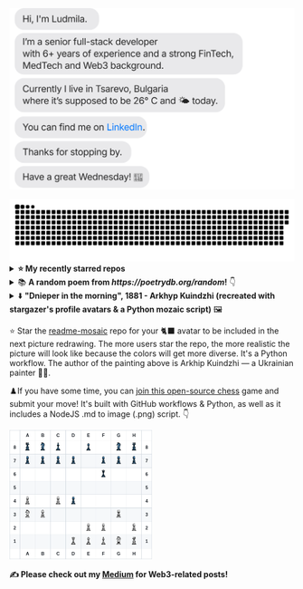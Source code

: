 [![](https://raw.githubusercontent.com/milaabl/milaabl/main/chat.svg)](https://www.linkedin.com/in/ludmila-a-dev/)

<!-- https://github.com/milaabl/milaabl/assets/86361434/c35b0e6f-acf0-435e-920d-b90faa4788ad -->

<img alt="Snake eating my contributions for breakfast🧉" src="https://raw.githubusercontent.com/milaabl/milaabl-readme/preview/github-contribution-grid-snake.svg" />

<details>
<summary>
  <strong>⭐ My recently starred repos </strong>
</summary>
  
<!-- Starred repos start -->
| Name | Url | Stars | Description |
| --- | --- |  --- |  --- |
| dethcrypto/TypeChain|https://github.com/dethcrypto/TypeChain|2624|🔌 TypeScript bindings for Ethereum smart contracts|
| semantic-release/semantic-release|https://github.com/semantic-release/semantic-release|18630|:package::rocket: Fully automated version management and package publishing|
| WalletConnect/EIP6963|https://github.com/WalletConnect/EIP6963|14|A web application showcasing the implementation and usage of EIP-6963 for Multi Injected Provider Discovery|
| semantic-release/npm|https://github.com/semantic-release/npm|207|:ship:  semantic-release plugin to publish a npm package|
| glitch-txs/wagmi-test|https://github.com/glitch-txs/wagmi-test|1|minimal example of wagmi for testing purposes|
| EveripediaNetwork/wagmi-magic-connector|https://github.com/EveripediaNetwork/wagmi-magic-connector|66|wagmi connector to connect with Magic SDK|
| joshwcomeau/react-flip-move|https://github.com/joshwcomeau/react-flip-move|3974|Effortless animation between DOM changes (eg. list reordering) using the FLIP technique.|
| tldraw/tldraw|https://github.com/tldraw/tldraw|20332|a very good whiteboard|
| airbnb/babel-plugin-inline-react-svg|https://github.com/airbnb/babel-plugin-inline-react-svg|474|A babel plugin that optimizes and inlines SVGs for your React Components.|
| gilbarbara/react-inlinesvg|https://github.com/gilbarbara/react-inlinesvg|1191|An SVG loader component for ReactJS|
| adoxography/tailwind-scrollbar|https://github.com/adoxography/tailwind-scrollbar|698|Scrollbar plugin for Tailwind CSS|
| ChainSafe/web3-context|https://github.com/ChainSafe/web3-context|11|A React context implementation of Onboard.js & general utilities|
| iamturns/eslint-config-airbnb-typescript|https://github.com/iamturns/eslint-config-airbnb-typescript|966|Airbnb's ESLint config with TypeScript support|
| dustinspecker/awesome-eslint|https://github.com/dustinspecker/awesome-eslint|3830|A list of awesome ESLint plugins, configs, etc.|
| vitejs/vite-plugin-react-swc|https://github.com/vitejs/vite-plugin-react-swc|550|Speed up your Vite dev server with SWC|
| celer-network/sgn-v2-contracts|https://github.com/celer-network/sgn-v2-contracts|110|Smart Contracts for Celer State Guardian Network (SGN) V2 and cBridge V2|
| GregTakeo25/web3-react|https://github.com/GregTakeo25/web3-react|3|A simple, maximally extensible, dependency minimized framework for building modern Ethereum dApps|
| crytic/awesome-ethereum-security|https://github.com/crytic/awesome-ethereum-security|1198|A curated list of awesome Ethereum security references|
| ExtraFi/contracts-and-pools-info|https://github.com/ExtraFi/contracts-and-pools-info|3|The addresses of deployed contracts and farming/lending pools|
| EduardoMeloDev/Token-ERC721-Eduardo|https://github.com/EduardoMeloDev/Token-ERC721-Eduardo|2||
| sambernard/react-preload|https://github.com/sambernard/react-preload|151|Component to preload images before showing content|
| pcaversaccio/xdeployer|https://github.com/pcaversaccio/xdeployer|343|Hardhat plugin to deploy your smart contracts across multiple EVM chains with the same deterministic address.|
| code-423n4/2023-05-chainlink|https://github.com/code-423n4/2023-05-chainlink|9||
| trustwallet/trust-web3-provider|https://github.com/trustwallet/trust-web3-provider|618|Web3 javascript wrapper provider for iOS and Android platforms.|
| eqbtech/equilibria-contracts|https://github.com/eqbtech/equilibria-contracts|5||
| feross/buffer|https://github.com/feross/buffer|1662|The buffer module from node.js, for the browser.|
| jcsec-security/all-things-reentrancy|https://github.com/jcsec-security/all-things-reentrancy|97|Workshop about the different types of reentrancy attacks|
| trustwallet/assets|https://github.com/trustwallet/assets|4063|A comprehensive, up-to-date collection of information about several thousands (!) of crypto tokens.|
| bestiejs/platform.js|https://github.com/bestiejs/platform.js|3174|A platform detection library.|
| conventional-changelog/commitlint|https://github.com/conventional-changelog/commitlint|14505|📓 Lint commit messages|

<!-- Starred repos end -->

</details>

<details>
  <summary>📚 <strong>A random poem from <em>https://poetrydb.org/random</em>!</strong> 👇 </summary>

<!-- Start poem -->
# 💮 Prayer by *Richard Crashaw*

<p>
    LO here a little volume, but great Book<br/>A nest of new-born sweets;<br/>Whose native fires disdaining<br/>To ly thus folded, and complaining<br/>Of these ignoble sheets,<br/>Affect more comly bands<br/>(Fair one) from the kind hands<br/>And confidently look<br/>To find the rest<br/>Of a rich binding in your Brest.<br/>It is, in one choise handfull, heavenn; and all<br/>Heavn’s Royall host; incamp’t thus small<br/>To prove that true schooles use to tell,<br/>Ten thousand Angels in one point can dwell.<br/>It is love’s great artillery<br/>Which here contracts itself, and comes to ly<br/>Close couch’t in their white bosom: and from thence<br/>As from a snowy fortresse of defence,<br/>Against their ghostly foes to take their part,<br/>And fortify the hold of their chast heart.<br/>It is an armory of light<br/>Let constant use but keep it bright,<br/>You’l find it yeilds<br/>To holy hands and humble hearts<br/>More swords and sheilds<br/>Then sin hath snares, or Hell hath darts.<br/>Only be sure<br/>The hands be pure<br/>That hold these weapons; and the eyes<br/>Those of turtles, chast and true;<br/>Wakefull and wise;<br/>Here is a freind shall fight for you,<br/>Hold but this book before their heart;<br/>Let prayer alone to play his part,<br/>But ф the heart<br/>That studyes this high Art<br/>Must be a sure house-keeper<br/>And yet no sleeper.<br/>Dear soul, be strong.<br/>Mercy will come e’re long<br/>And bring his bosom fraught with blessings,<br/>Flowers of never fading graces<br/>To make immortall dressings<br/>For worthy soules, whose wise embraces<br/>Store up themselves for Him, who is alone<br/>The Spouse of Virgins and the Virgin’s son.<br/>But if the noble Bridegroom, when he come<br/>Shall find the loytering Heart from home;<br/>Leaving her chast aboad<br/>To gadde abroad<br/>Among the gay mates of the god of flyes;<br/>To take her pleasure and to play<br/>And keep the devill’s holyday;<br/>To dance th’sunshine of some smiling<br/>But beguiling<br/>Spheares of sweet and sugred Lyes,<br/>Some slippery Pair<br/>Of false, perhaps as fair,<br/>Flattering but forswearing eyes;<br/>Doubtlesse some other heart<br/>Will gett the start<br/>Mean while, and stepping in before<br/>Will take possession of that sacred store<br/>Of hidden sweets and holy ioyes.<br/>Words which are not heard with Eares<br/>(Those tumultuous shops of noise)<br/>Effectuall wispers, whose still voice<br/>The soul it selfe more feeles then heares;<br/>Amorous languishments; luminous trances;<br/>Sights which are not seen with eyes;<br/>Spirituall and soul-peircing glances<br/>Whose pure and subtil lightning flyes<br/>Home to the heart, and setts the house on fire<br/>And melts it down in sweet desire<br/>Yet does not stay<br/>To ask the windows leave to passe that way;<br/>Delicious Deaths; soft exalations<br/>Of soul; dear and divine annihilations;<br/>A thousand unknown rites<br/>Of ioyes and rarefy’d delights;<br/>A hundred thousand goods, glories, and graces,<br/>And many a mystick thing<br/>Which the divine embraces<br/>Of the deare spouse of spirits with them will bring<br/>For which it is no shame<br/>That dull mortality must not know a name.<br/>Of all this store<br/>Of blessings and ten thousand more<br/>(If when he come<br/>He find the Heart from home)<br/>Doubtlesse he will unload<br/>Himself some other where,<br/>And poure abroad<br/>His pretious sweets<br/>On the fair soul whom first he meets.<br/>O fair, ф fortunate! O riche, ф dear!<br/>O happy and thrice happy she<br/>Selected dove<br/>Who ere she be,<br/>Whose early love<br/>With winged vowes<br/>Makes hast to meet her morning spouse<br/>And close with his immortall kisses.<br/>Happy indeed, who never misses<br/>To improve that pretious hour,<br/>And every day<br/>Seize her sweet prey<br/>All fresh and fragrant as he rises<br/>Dropping with a baulmy Showr<br/>A delicious dew of spices;<br/>O let the blissfull heart hold fast<br/>Her heavnly arm-full, she shall tast<br/>At once ten thousand paradises;<br/>She shall have power<br/>To rifle and deflour<br/>The rich and roseall spring of those rare sweets<br/>Which with a swelling bosome there she meets<br/>Boundles and infinite<br/>Bottomles treasures<br/>Of pure inebriating pleasures<br/>Happy proof! she shal discover<br/>What ioy, what blisse,<br/>How many Heav’ns at once it is<br/>To have her God become her Lover.
</p>

***
<!-- End poem -->
</details>

<details>
<summary>
  ⬇️ <strong>"Dnieper in the morning", 1881 - Arkhyp Kuindzhi (recreated with stargazer's profile avatars & a Python mozaic script)</strong> 🖼️
</summary>

<img width="49%" src="https://raw.githubusercontent.com/milaabl/readme-mosaic/main/data/input.jpg" alt="Original picture"/>
<img width="49%" src="https://raw.githubusercontent.com/milaabl/readme-mosaic/main/data/output.jpg" alt="Output picture"/>
<img width="70%" src="https://raw.githubusercontent.com/milaabl/readme-mosaic/main/data/output.gif" alt="Output GIF"/>
</details>

⭐ Star the [readme-mosaic](https://github.com/milaabl/readme-mosaic) repo for your 🐈‍⬛ avatar to be included in the next picture redrawing. The more users star the repo, the more realistic the picture will look like because the colors will get more diverse. It's a Python workflow. The author of the painting above is Arkhip Kuindzhi — a Ukrainian painter 💙💛.

♟️If you have some time, you can [join this open-source chess](https://github.com/milaabl/readme-chess) game and submit your move! It's built with GitHub workflows & Python, as well as it includes a NodeJS .md to image (.png) script. 👇

<a href="https://github.com/milaabl/readme-chess/blob/master/README.md"><img src="https://raw.githubusercontent.com/milaabl/readme-chess/master/chess.png" alt="README chess dynamic game preview" width="50%" /></a>

<strong>✍️ Please check out my <a href="https://medium.com/@milaabl2405">Medium</a> for Web3-related posts!</strong>
